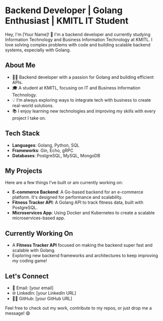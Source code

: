 # Backend Developer | Golang Enthusiast | KMITL IT Student

Hey, I'm [Your Name]! 👋 I'm a backend developer and currently studying Information Technology and Business Information Technology at KMITL. I love solving complex problems with code and building scalable backend systems, especially with Golang.

## About Me
- 🧑‍💻 Backend developer with a passion for Golang and building efficient APIs.
- 🎓 A student at KMITL, focusing on IT and Business Information Technology.
- 💡 I’m always exploring ways to integrate tech with business to create real-world solutions.
- 📚 I enjoy learning new technologies and improving my skills with every project I take on.

## Tech Stack
- **Languages**: Golang, Python, SQL
- **Frameworks**: Gin, Echo, gRPC
- **Databases**: PostgreSQL, MySQL, MongoDB

## My Projects
Here are a few things I’ve built or am currently working on:
- **E-commerce Backend**: A Go-based backend for an e-commerce platform. It's designed for performance and scalability.
- **Fitness Tracker API**: A Golang API to track fitness data, built with PostgreSQL.
- **Microservices App**: Using Docker and Kubernetes to create a scalable microservices-based app.

## Currently Working On
- A **Fitness Tracker API** focused on making the backend super fast and scalable with Golang.
- Exploring new backend frameworks and architectures to keep improving my coding game!

## Let's Connect
- 📧 Email: [your email]
- 🌐 LinkedIn: [your LinkedIn URL]
- 👨‍💻 GitHub: [your GitHub URL]

Feel free to check out my work, contribute to my repos, or just drop me a message! 😄
